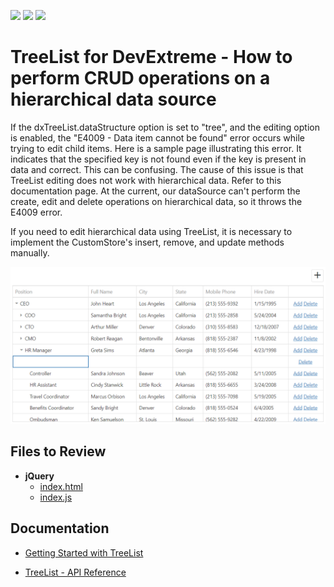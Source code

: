 <!-- default badges list -->
![](https://img.shields.io/endpoint?url=https://codecentral.devexpress.com/api/v1/VersionRange/181375512/18.2.7%2B)
[![](https://img.shields.io/badge/Open_in_DevExpress_Support_Center-FF7200?style=flat-square&logo=DevExpress&logoColor=white)](https://supportcenter.devexpress.com/ticket/details/T830420)
[![](https://img.shields.io/badge/📖_How_to_use_DevExpress_Examples-e9f6fc?style=flat-square)](https://docs.devexpress.com/GeneralInformation/403183)
<!-- default badges end -->

# TreeList for DevExtreme - How to perform CRUD operations on a hierarchical data source

If the dxTreeList.dataStructure option is set to "tree", and the editing option is enabled, the "E4009 - Data item cannot be found" error occurs while trying to edit child items. Here is a sample page illustrating this error. It indicates that the specified key is not found even if the key is present in data and correct. This can be confusing. The cause of this issue is that  TreeList editing does not work with hierarchical data. Refer to this documentation page. At the current, our dataSource can't perform the create, edit and delete operations on hierarchical data, so it throws the E4009 error.

If you need to edit hierarchical data using TreeList, it is necessary to implement the CustomStore's insert, remove, and update methods manually.

<div align="center"><img alt="TreeList for DevExtreme - How to perform CRUD operations on a hierarchical data source" src="treelist-perform-crud-operations-on-hierarchical-data-source.png" /></div>

## Files to Review

- **jQuery**
  - [index.html](./index.html)
  - [index.js](./js/index.js)

## Documentation

- [Getting Started with TreeList](https://js.devexpress.com/Documentation/Guide/UI_Components/TreeList/Getting_Started_with_TreeList/)

- [TreeList - API Reference](https://js.devexpress.com/Documentation/ApiReference/UI_Components/dxTreeList/)
